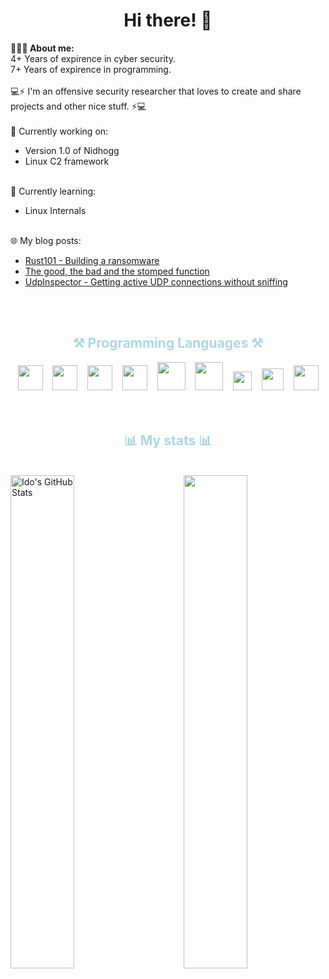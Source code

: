 <h1 align="center">Hi there! 👋</h1>
<b>👨🏻‍💻 About me:</b><br />
4+ Years of expirence in cyber security.<br />
7+ Years of expirence in programming.<br /><br />
💻⚡ I'm an offensive security researcher that loves to create and share projects and other nice stuff. ⚡💻
<br /><br />
💭 Currently working on: 
<ul>
  <li>Version 1.0 of Nidhogg</li>
  <li>Linux C2 framework</li>
</ul><br />
📙 Currently learning:
<ul>
  <li>Linux Internals</li>
</ul><br />
<!-- 💡 Need help with: 
<ul>
  <li>things</li>
</ul><br /><br /> -->
🌐 My blog posts:
<ul>
  <li><a href="https://idov31.github.io/2022-05-07-rust101-rustomware/">Rust101 - Building a ransomware</a></li>
  <li><a href="https://idov31.github.io/2022-01-28-function-stomping/">The good, the bad and the stomped function</a></li>
  <li><a href="https://idov31.github.io/2021-08-19-list-udp-connections/">UdpInspector - Getting active UDP connections without sniffing</a></li>
</ul><br /><br />
<div align="center">
  <h2 style="color:lightblue">⚒️ Programming Languages ⚒️</h2>
    <code><img height="40" src="https://cdn.jsdelivr.net/gh/devicons/devicon/icons/cplusplus/cplusplus-original.svg"></code>&nbsp;&nbsp;&nbsp;
    <code><img height="40" src="https://upload.wikimedia.org/wikipedia/commons/1/18/C_Programming_Language.svg"></code>&nbsp;&nbsp;&nbsp;
    <code><img height="40" src="https://cdn.jsdelivr.net/gh/devicons/devicon/icons/csharp/csharp-original.svg"></code>&nbsp;&nbsp;&nbsp;
    <code><img height="40" src="https://cdn.jsdelivr.net/gh/devicons/devicon/icons/python/python-original.svg"></code>&nbsp;&nbsp;&nbsp;
    <code><img height="45" src="https://cdn.jsdelivr.net/gh/devicons/devicon/icons/go/go-original-wordmark.svg"></code>&nbsp;&nbsp;&nbsp;
    <code><img height="45" src="https://cdn.jsdelivr.net/gh/devicons/devicon/icons/java/java-original-wordmark.svg"></code>&nbsp;&nbsp;&nbsp;
    <code><img height="30" src="https://upload.wikimedia.org/wikipedia/commons/e/e3/Nim_logo.svg"></code>&nbsp;&nbsp;&nbsp;
    <code><img height="35" src="https://upload.wikimedia.org/wikipedia/commons/a/af/PowerShell_Core_6.0_icon.png"></code>&nbsp;&nbsp;&nbsp;
    <code><img height="40" src="https://cdn.jsdelivr.net/gh/devicons/devicon@latest/icons/rust/rust-plain.svg"></code>
</div>
<br /><br />
<h2 align="center" style="color:lightblue">📊 My stats 📊</h2><br />
<img width="45%" align="left" src="https://github-readme-stats.vercel.app/api?username=idov31&show_icons=true&line_height=29.9&theme=tokyonight" alt="Ido's GitHub Stats" />
<img width="45%" align="right" src="https://github-readme-streak-stats.herokuapp.com/?user=idov31&count_private=true&theme=tokyonight" />
